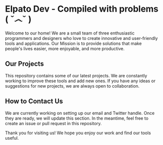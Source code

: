 # Elpato Dev - Compiled with problems ( ˇ෴ˇ )

Welcome to our home! We are a small team of three enthusiastic programmers and designers who love to create innovative and user-friendly tools and applications. Our Mission is to provide solutions that make people's lives easier, more enjoyable, and more productive.

## Our Projects

This repository contains some of our latest projects. We are constantly working to improve these tools and add new ones. If you have any ideas or suggestions for new projects, we are always open to collaboration.

## How to Contact Us

We are currently working on setting up our email and Twitter handle. Once they are ready, we will update this section. In the meantime, feel free to create an issue or pull request in this repository.

Thank you for visiting us! We hope you enjoy our work and find our tools useful.
